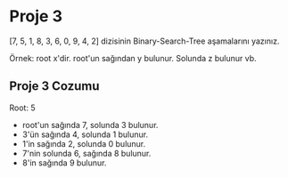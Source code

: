 # Proje 3
[7, 5, 1, 8, 3, 6, 0, 9, 4, 2] dizisinin Binary-Search-Tree aşamalarını yazınız.

Örnek: root x'dir. root'un sağından y bulunur. Solunda z bulunur vb.

## Proje 3 Cozumu

Root: 5
- root'un sağında 7, solunda 3 bulunur.
- 3'ün sağında 4, solunda 1 bulunur.
- 1'in sağında 2, solunda 0 bulunur.
- 7'nin solunda 6, sağında 8 bulunur.
- 8'in sağında 9 bulunur.

